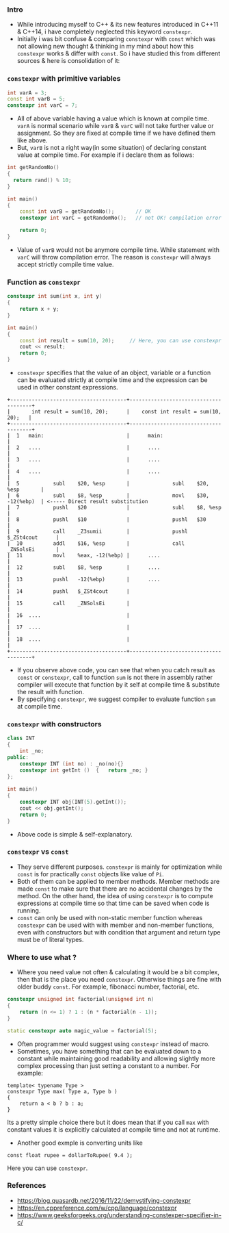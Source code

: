 ### Intro
- While introducing myself to C++ & its new features introduced in C++11 & C++14, i have completely neglected this keyword `constexpr`. 
- Initially i was bit confuse & comparing `constexpr` with `const` which was not allowing new thought & thinking in my mind about how this `constexpr` works & differ with `const`. So i have studied this from different sources & here is consolidation of it:
### `constexpr` with primitive variables
```c++
int varA = 3;
const int varB = 5;
constexpr int varC = 7;
```
- All of above variable having a value which is known at compile time. `varA` is normal scenario while `varB` & `varC` will not take further value or assignment. So they are fixed at compile time if we have defined them like above.
- But, `varB` is not a right way(in some situation) of declaring constant value at compile time. For example if i declare them as follows:
```c++
int getRandomNo()
{
  return rand() % 10;
}

int main()
{
    const int varB = getRandomNo();       // OK
    constexpr int varC = getRandomNo();   // not OK! compilation error

    return 0;
}
```
- Value of `varB` would not be anymore compile time. While statement with `varC` will throw compilation error. The reason is `constexpr` will always accept strictly compile time value.
### Function as `constexpr`
```c++
constexpr int sum(int x, int y)
{
    return x + y;
}

int main()
{
    const int result = sum(10, 20);     // Here, you can use constexpr as well
    cout << result;
    return 0;
}
```
- `constexpr` specifies that the value of an object, variable or a function can be evaluated strictly at compile time and the expression can be used in other constant expressions. 
```
+--------------------------------------+--------------------------------------+
|       int result = sum(10, 20);      |    const int result = sum(10, 20);   |
+--------------------------------------+--------------------------------------+
|  1   main:                           |      main:                           |
|  2   ....                            |      ....                            |
|  3   ....                            |      ....                            |
|  4   ....                            |      ....                            |
|  5           subl    $20, %esp       |      	      subl    $20, %esp       |
|  6           subl    $8, %esp        |              movl    $30, -12(%ebp)  | <----- Direct result substitution
|  7           pushl   $20             |              subl    $8, %esp        |
|  8           pushl   $10             |              pushl   $30             |
|  9           call    _Z3sumii        |              pushl   $_ZSt4cout      |
|  10          addl    $16, %esp       |              call    _ZNSolsEi       |
|  11          movl    %eax, -12(%ebp) |      ....                            |
|  12          subl    $8, %esp        |      ....                            |
|  13          pushl   -12(%ebp)       |      ....                            |
|  14          pushl   $_ZSt4cout      |                                      |
|  15          call    _ZNSolsEi       |                                      |
|  16  ....                            |                                      |
|  17  ....                            |                                      |
|  18  ....                            |                                      |
+--------------------------------------+--------------------------------------+
```
- If you observe above code, you can see that when you catch result as `const` or `constexpr`, call to function `sum` is not there in assembly rather compiler will execute that function by it self at compile time & substitute the result with function.
- By specifying `constexpr`, we suggest compiler to evaluate function `sum` at compile time.
### `constexpr` with constructors
```c++
class INT 
{ 
    int _no; 
public: 
    constexpr INT (int no) : _no(no){}       
    constexpr int getInt ()  {   return _no; } 
}; 
  
int main() 
{ 
    constexpr INT obj(INT(5).getInt()); 
    cout << obj.getInt(); 
    return 0; 
} 
```
- Above code is simple & self-explanatory.
### `constexpr` vs `const`
- They serve different purposes. `constexpr` is mainly for optimization while `const` is for practically `const` objects like value of `Pi`.
- Both of them can be applied to member methods. Member methods are made `const` to make sure that there are no accidental changes by the method. On the other hand, the idea of using `constexpr` is to compute expressions at compile time so that time can be saved when code is running.
- `const` can only be used with non-static member function whereas `constexpr` can be used with with member and non-member functions, even with constructors but with condition that argument and return type must be of literal types.

### Where to use what ?
- Where you need value not often & calculating it would be a bit complex, then that is the place you need `constexpr`. Otherwise things are fine with older buddy `const`. For example, fibonacci number, factorial, etc.
```c++
constexpr unsigned int factorial(unsigned int n)
{
    return (n <= 1) ? 1 : (n * factorial(n - 1));
}

static constexpr auto magic_value = factorial(5);
```
- Often programmer would suggest using `constexpr` instead of macro. 
- Sometimes, you have something that can be evaluated down to a constant while maintaining good readability and allowing slightly more complex processing than just setting a constant to a number. For example:
```
template< typename Type > 
constexpr Type max( Type a, Type b ) 
{ 
    return a < b ? b : a; 
}
```
Its a pretty simple choice there but it does mean that if you call `max` with constant values it is explicitly calculated at compile time and not at runtime.
- Another good exmple is converting units like
```
const float rupee = dollarToRupee( 9.4 );
```
Here you can use `constexpr`.


### References
- https://blog.quasardb.net/2016/11/22/demystifying-constexpr
- https://en.cppreference.com/w/cpp/language/constexpr
- https://www.geeksforgeeks.org/understanding-constexper-specifier-in-c/
